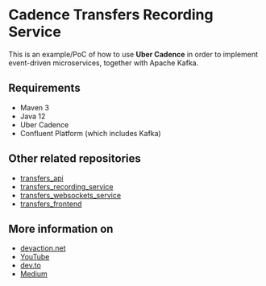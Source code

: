 # Cadence Transfers Recording Service
  
This is an example/PoC of how to use **Uber Cadence** in order to implement event-driven microservices,
together with Apache Kafka.  
  
## Requirements
 - Maven 3  
 - Java 12  
 - Uber Cadence
 - Confluent Platform (which includes Kafka)
  
## Other related repositories
 - [transfers_api](https://github.com/VictorGil/transfers_api/)
 - [transfers_recording_service](https://github.com/VictorGil/transfers_recording_service/)
 - [transfers_websockets_service](https://github.com/VictorGil/transfers_websockets_service)
 - [transfers_frontend](https://github.com/VictorGil/transfers_frontend/)
  
## More information on
 - [devaction.net](https://www.devaction.net/2019/08/event-driven-microservices.html)
 - [YouTube](https://youtu.be/w-Vy6_0buYo)
 - [dev.to](https://dev.to/victorgil/using-apache-kafka-to-implement-event-driven-microservices-af2)
 - [Medium](https://medium.com/@victorgil_91367/using-apache-kafka-to-implement-event-driven-microservices-810a26f1418f?sk=3e33f51f2958ae0cd5a265652d133316)
  